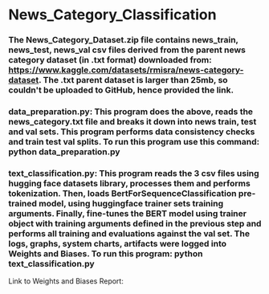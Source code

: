 # News_Category_Classification



### The News_Category_Dataset.zip file contains news_train, news_test, news_val csv files derived from the parent news category dataset (in .txt format) downloaded from: https://www.kaggle.com/datasets/rmisra/news-category-dataset. The .txt parent dataset is larger than 25mb, so couldn't be uploaded to GitHub, hence provided the link.
### data_preparation.py:  This program does the above, reads the news_category.txt file and breaks it down into news train, test and val sets. This program performs data consistency checks and train test val splits. To run this program use this command: python data_preparation.py

### text_classification.py: This program reads the 3 csv files using hugging face datasets library, processes them and performs tokenization. Then, loads BertForSequenceClassification pre-trained model, using huggingface trainer sets training arguments. Finally, fine-tunes the BERT model using trainer object with training arguments defined in the previous step and performs all training and evaluations against the val set. The logs, graphs, system charts, artifacts were logged into Weights and Biases. To run this program: python text_classification.py
Link to Weights and Biases Report: 
